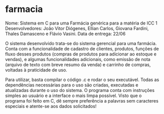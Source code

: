 ﻿# farmacia
Nome: Sistema em C para uma Farmácia genérica para a matéria de ICC 1
Desenvolvedores:  João Vitor Diógenes, Ellian Carlos, Giovana Fardini, Thales Damasceno e Flávio Vasini.
Data de entrega: 22/06

O sistema desenvolvido trata-se do sistema gerencial para uma farmácia. Conta com a funcionalidade de cadastro de clientes, produtos, funções de fluxo desses produtos (compras de produtos para adicionar ao estoque e vendas), e algumas funcionalidades adicionais, como emissão de nota (arquivo de texto com breve resumo da venda) e carrinho de compras, voltadas à praticidade de uso.

Para utilizar, basta compilar o código .c e rodar o seu executável. Todas as dependências necessárias para o uso são criadas, executadas e atualizadas durante o uso do sistema. O programa conta com instruções simples ao usuário e a interface o mais limpa possível.
Visto que o programa foi feito em C, dê sempre preferência a palavras sem caracteres especiais e atente-se aos dados solicitados!

